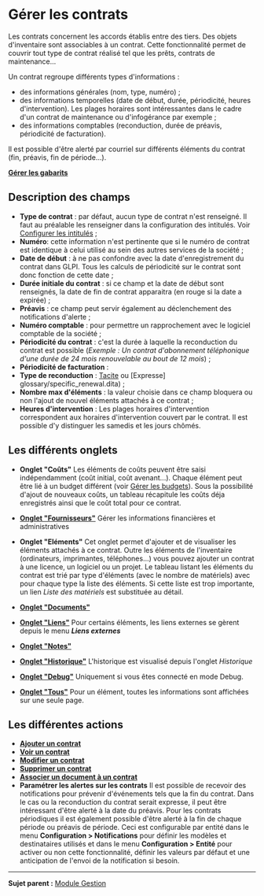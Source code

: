 Gérer les contrats
==================

Les contrats concernent les accords établis entre des tiers. Des objets d'inventaire sont associables à un contrat. Cette fonctionnalité permet de couvrir tout type de contrat réalisé tel que les prêts, contrats de
maintenance...

Un contrat regroupe différents types d'informations :

-   des informations générales (nom, type, numéro) ;
-   des informations temporelles (date de début, durée, périodicité, heures d'intervention). Les plages horaires sont intéressantes dans le cadre d'un contrat de maintenance ou d'infogérance par exemple ;
-   des informations comptables (reconduction, durée de préavis, périodicité de facturation).

Il est possible d'être alerté par courriel sur différents éléments du contrat (fin, préavis, fin de période...).

**[Gérer les gabarits](index.php?fr/Les_différentes_actions/Gérer_les_gabarits.md)**

Description des champs
----------------------
-   **Type de contrat** : par défaut, aucun type de contrat n'est renseigné. Il faut au préalable les renseigner dans la configuration des intitulés. Voir [Configurer les intitulés](config_dropdown.html "Les intitulés se configurent depuis le menu Configuration > Intitulés") ;
-   **Numéro**: cette information n'est pertinente que si le numéro de contrat est identique à celui utilisé au sein des autres services de la société ;
-   **Date de début** : à ne pas confondre avec la date d'enregistrement du contrat dans GLPI. Tous les calculs de périodicité sur le contrat sont donc fonction de cette date ;
-   **Durée initiale du contrat** : si ce champ et la date de début sont renseignés, la date de fin de contrat apparaitra (en rouge si la date a expirée) ;
-   **Préavis** : ce champ peut servir également au déclenchement des notifications d'alerte ;
-   **Numéro comptable** : pour permettre un rapprochement avec le logiciel comptable de la société ;
-   **Périodicité du contrat** : c'est la durée à laquelle la reconduction du contrat est possible (*Exemple : Un contrat d'abonnement téléphonique d'une durée de 24 mois renouvelable au bout de 12 mois*) ;
-   **Périodicité de facturation** :
-   **Type de reconduction** : [Tacite](glossary/evergreen.dita) ou [Expresse] glossary/specific_renewal.dita) ;
-   **Nombre max d'éléments** : la valeur choisie dans ce champ bloquera ou non l'ajout de nouvel éléments attachés à ce contrat ;
-   **Heures d'intervention** : Les plages horaires d'intervention correspondent aux horaires d'intervention couvert par le contrat. Il est possible d'y distinguer les samedis et les jours chômés.

Les différents onglets
----------------------
-   **Onglet "Coûts"**
    Les éléments de coûts peuvent être saisi indépendamment (coût initial, coût avenant...).
    Chaque élément peut être lié à un budget différent (voir [Gérer les budgets](index.php?fr/05_Module_Gestion/02_Budgets.md "Les budgets sont gérés depuis le menu Gestion > Budgets")).
    Sous la possibilité d'ajout de nouveaux coûts, un tableau récapitule les coûts déja enregistrés ainsi que le coût total pour ce contrat.

-   **[Onglet "Fournisseurs"](index.php?fr/Les_différents_onglets/Onglet_Fournisseurs.md)**
    Gérer les informations financières et administratives

-   **Onglet "Eléments"**
    Cet onglet permet d'ajouter et de visualiser les éléments attachés à ce contrat.
    Outre les éléments de l'inventaire (ordinateurs, imprimantes, téléphones...) vous pouvez ajouter un contrat à une licence, un logiciel ou un projet.
    Le tableau listant les éléments du contrat est trié par type d'éléments (avec le nombre de matériels) avec pour chaque type la liste des éléments. Si cette liste est trop importante, un lien *Liste des matériels* est substituée au détail.

-   **[Onglet "Documents"](index.php?fr/Les_différents_onglets/Onglet_Documents.md)**

-   **[Onglet "Liens"](index.php?fr/Les_différents_onglets/Onglet_Liens.md)**
     Pour certains éléments, les liens externes se gèrent depuis le menu ***Liens externes***

-   **[Onglet "Notes"](index.php?fr/Les_différents_onglets/Onglet_Notes.md)**

-   **[Onglet "Historique"](index.php?fr/Les_différents_onglets/Onglet_Historique.md)**
     L'historique est visualisé depuis l'onglet *Historique*

-   **[Onglet "Debug"](index.php?fr/Les_différents_onglets/Onglet_Debug.md)**
    Uniquement si vous êtes connecté en mode Debug.

-   **[Onglet "Tous"](index.php?fr/Les_différents_onglets/Onglet_Tous.md)**
     Pour un élément, toutes les informations sont affichées sur une seule page.


Les différentes actions
-----------------------
-   **[Ajouter un contrat](index.php?fr/Les_différentes_actions/Créer_un_nouvel_objet.md)**
-   **[Voir un contrat](index.php?fr/Les_différentes_actions/Visualiser_un_objet.md)**
-   **[Modifier un contrat](index.php?fr/Les_différentes_actions/Modifier_un_objet.md)**
-   **[Supprimer un contrat](index.php?fr/Les_différentes_actions/Supprimer_un_objet.md)**
-   **[Associer un document à un contrat](index.php?fr/Les_différentes_actions/Lier_un_document_à_un_objet.md)**
-   **Paramétrer les alertes sur les contrats**
    Il est possible de recevoir des notifications pour prévenir d'événements tels que la fin du contrat.
    Dans le cas ou la reconduction du contrat serait expresse, il peut être intéressant d'être alerté à la date du préavis. Pour les contrats périodiques il est également possible d'être alerté à la
    fin de chaque période ou préavis de période.
    Ceci est configurable par entité dans le menu **Configuration > Notifications** pour définir les modèles et destinataires utilisés et dans le menu **Configuration > Entité** pour activer ou non cette fonctionnalité, définir les valeurs par défaut et une anticipation de l'envoi de la notification si besoin.

--------
**Sujet parent :** [Module Gestion](index.php?fr/05_Module_Gestion/01_Module_Gestion.md "Le module Gestion permet aux utilisateurs de gérer les contacts, les fournisseurs, les budgets, les contrats et les documents")
